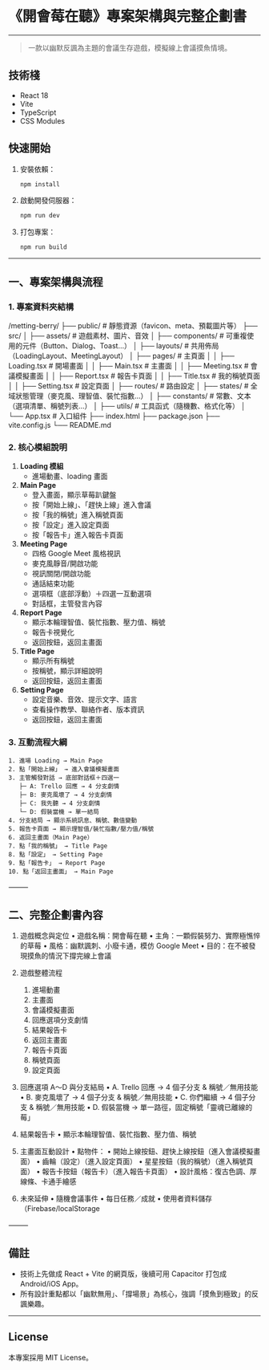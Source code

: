 # 《開會莓在聽》專案架構與完整企劃書

---

> 一款以幽默反諷為主題的會議生存遊戲，模擬線上會議摸魚情境。

## 技術棧
- React 18
- Vite
- TypeScript
- CSS Modules

## 快速開始
1. 安裝依賴：
   ```bash
   npm install
   ```
2. 啟動開發伺服器：
   ```bash
   npm run dev
   ```
3. 打包專案：
   ```bash
   npm run build
   ```

---

## 一、專案架構與流程

### 1. 專案資料夾結構

/metting-berry/
├── public/                  # 靜態資源（favicon、meta、預載圖片等）
├── src/
│   ├── assets/              # 遊戲素材、圖片、音效
│   ├── components/          # 可重複使用的元件（Button、Dialog、Toast…）
│   ├── layouts/             # 共用佈局（LoadingLayout、MeetingLayout）
│   ├── pages/               # 主頁面
│   │   ├── Loading.tsx      # 開場畫面
│   │   ├── Main.tsx         # 主畫面
│   │   ├── Meeting.tsx      # 會議模擬畫面
│   │   ├── Report.tsx       # 報告卡頁面
│   │   ├── Title.tsx        # 我的稱號頁面
│   │   ├── Setting.tsx      # 設定頁面
│   ├── routes/              # 路由設定
│   ├── states/              # 全域狀態管理（麥克風、理智值、裝忙指數…）
│   ├── constants/           # 常數、文本（選項清單、稱號列表…）
│   ├── utils/               # 工具函式（隨機數、格式化等）
│   └── App.tsx              # 入口組件
├── index.html
├── package.json
├── vite.config.js
└── README.md

### 2. 核心模組說明
1. **Loading 模組**  
   - 進場動畫、loading 畫面  
2. **Main Page**
   - 登入畫面，顯示草莓趴鍵盤
   - 按「開始上線」、「趕快上線」進入會議
   - 按「我的稱號」進入稱號頁面
   - 按「設定」進入設定頁面
   - 按「報告卡」進入報告卡頁面  
3. **Meeting Page**
   - 四格 Google Meet 風格視訊
   - 麥克風靜音/開啟功能
   - 視訊關閉/開啟功能
   - 通話結束功能
   - 選項框（底部浮動）＋四選一互動選項
   - 對話框，主管發言內容
4. **Report Page**
   - 顯示本輪理智值、裝忙指數、壓力值、稱號  
   - 報告卡視覺化
   - 返回按鈕，返回主畫面
5. **Title Page**
   - 顯示所有稱號
   - 按稱號，顯示詳細說明
   - 返回按鈕，返回主畫面
6. **Setting Page**
   - 設定音樂、音效、提示文字、語言
   - 查看操作教學、聯絡作者、版本資訊
   - 返回按鈕，返回主畫面

### 3. 互動流程大綱
```plaintext
1. 進場 Loading → Main Page
2. 點「開始上線」 → 進入會議模擬畫面
3. 主管觸發對話 → 底部對話框＋四選一  
   ├─ A: Trello 回應 → 4 分支劇情
   ├─ B: 麥克風壞了 → 4 分支劇情 
   ├─ C: 我先聽 → 4 分支劇情
   └─ D: 假裝當機 → 單一結局
4. 分支結局 → 顯示系統訊息、稱號、數值變動
5. 報告卡頁面 → 顯示理智值/裝忙指數/壓力值/稱號
6. 返回主畫面（Main Page）
7. 點「我的稱號」 → Title Page
8. 點「設定」 → Setting Page
9. 點「報告卡」 → Report Page
10. 點「返回主畫面」 → Main Page
```

⸻

## 二、完整企劃書內容

1. 遊戲概念與定位
	• 遊戲名稱：開會莓在聽
	• 主角：一顆假裝努力、實際極憔悴的草莓
	• 風格：幽默諷刺、小廢卡通，模仿 Google Meet
	• 目的：在不被發現摸魚的情況下撐完線上會議

2. 遊戲整體流程
	1. 進場動畫
	2. 主畫面
	3. 會議模擬畫面
	4. 回應選項分支劇情
	5. 結果報告卡
	6. 返回主畫面
	7. 報告卡頁面
	8. 稱號頁面
	9. 設定頁面

3. 回應選項 A～D 與分支結局
	• A. Trello 回應 → 4 個子分支 & 稱號／無用技能
	• B. 麥克風壞了 → 4 個子分支 & 稱號／無用技能
	• C. 你們繼續 → 4 個子分支 & 稱號／無用技能
	• D. 假裝當機 → 單一路徑，固定稱號「靈魂已離線的莓」

4. 結果報告卡
	• 顯示本輪理智值、裝忙指數、壓力值、稱號

5. 主畫面互動設計
	• 點物件：
		• 開始上線按鈕、趕快上線按鈕（進入會議模擬畫面）
		• 齒輪（設定）（進入設定頁面）
		• 星星按鈕（我的稱號）（進入稱號頁面）
		• 報告卡按鈕（報告卡）（進入報告卡頁面）
	• 設計風格：復古色調、厚線條、卡通手繪感

6. 未來延伸
	• 隨機會議事件
	• 每日任務／成就
	• 使用者資料儲存（Firebase/localStorage

⸻

## 備註
- 技術上先做成 React + Vite 的網頁版，後續可用 Capacitor 打包成 Android/iOS App。
- 所有設計重點都以「幽默無用」、「撐場景」為核心，強調「摸魚到極致」的反諷樂趣。

---

## License

本專案採用 MIT License。